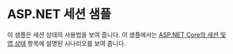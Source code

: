 # <a name="aspnet-session-sample"></a>ASP.NET 세션 샘플

이 샘플은 세션 상태의 사용법을 보여 줍니다. 이 샘플에서는 [ASP.NET Core의 세션 및 앱 상태](https://docs.microsoft.com/aspnet/core/fundamentals/app-state) 항목에 설명된 시나리오를 보여 줍니다.
